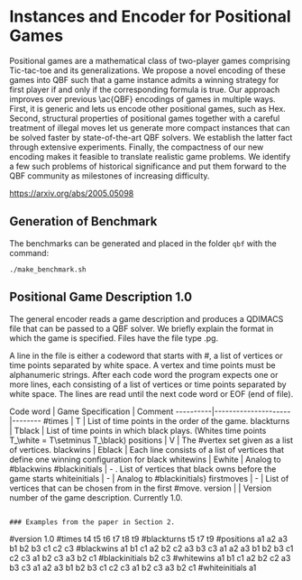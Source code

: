 # Instances and Encoder for Positional Games

Positional games are a mathematical class of two-player games comprising Tic-tac-toe and its generalizations. We propose a novel encoding of these games into QBF such that a game instance admits a 
winning strategy for first player if and only if the corresponding formula is true. Our approach improves over previous \ac{QBF} encodings of games in multiple ways. First, it is generic and lets 
us encode other positional games, such as Hex. Second, structural properties of positional games together with a careful treatment of illegal moves let us generate more compact instances that can 
be solved faster by state-of-the-art QBF solvers. We establish the latter fact through extensive experiments. Finally, the compactness of our new encoding makes it feasible to translate realistic 
game problems. We identify a few such problems of historical significance and put them forward to the QBF community as milestones of increasing difficulty.

https://arxiv.org/abs/2005.05098

## Generation of Benchmark


The benchmarks can be generated and placed in the folder `qbf` with the command:

``` ./make_benchmark.sh ```

## Positional Game Description 1.0


The general encoder reads a game description and produces a QDIMACS file that can be passed to a QBF solver. We briefly explain the format in which the game is specified. Files have the file type 
.pg.

A line in the file is either a codeword that starts with #, a list of vertices or time points separated by white space. A vertex and time points must be alphanumeric strings. After each code word 
the program expects one or more lines, each consisting of a list of vertices or time points separated by white space. The lines are read until the next code word or EOF (end of file).

Code word | Game Specification | Comment ----------|---------------------|--------
#times | T | List of time points in the order of the game.  blackturns | Tblack | List of time points in which black plays. (Whites time points T_\white = T\setminus T_\black) positions | V | The 
#vertex set given as a list of vertices.  blackwins | Eblack | Each line consists of a list of vertices that define one winning configuration for black whitewins | Ewhite | Analog to #blackwins 
#blackinitials | - . List of vertices that black owns before the game starts whiteinitials | - | Analog to #blackinitials} firstmoves | - | List of vertices that can be chosen from in the first 
#move. version | | Version number of the game description. Currently 1.0.
```

### Examples from the paper in Section 2.

```
#version
1.0
#times
t4 t5 t6 t7 t8 t9
#blackturns
t5 t7 t9
#positions
a1 a2 a3 b1 b2 b3 c1 c2 c3
#blackwins
a1 b1 c1 a2 b2 c2 a3 b3 c3 a1 a2 a3 b1 b2 b3 c1 c2 c3 a1 b2 c3 a3 b2 c1
#blackinitials
b2 c3
#whitewins
a1 b1 c1 a2 b2 c2 a3 b3 c3 a1 a2 a3 b1 b2 b3 c1 c2 c3 a1 b2 c3 a3 b2 c1
#whiteinitials
a1 
```



